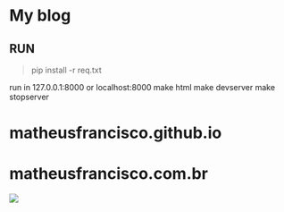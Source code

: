 # My blog


## RUN

> pip install -r req.txt


run in 127.0.0.1:8000 or localhost:8000
make html
make devserver
make stopserver


# matheusfrancisco.github.io
# matheusfrancisco.com.br

![](/home/evohc/Files/matheus-francisco/pelican-theme-blog/theme.jpeg)
